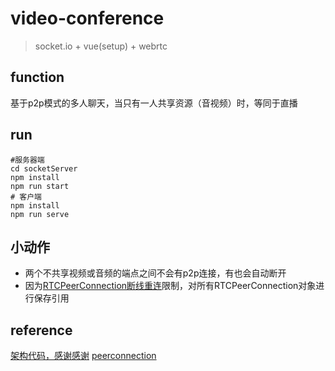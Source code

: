 # video-conference
> socket.io + vue(setup) + webrtc

## function

基于p2p模式的多人聊天，当只有一人共享资源（音视频）时，等同于直播


## run
```shell
#服务器端
cd socketServer
npm install
npm run start
# 客户端
npm install
npm run serve

```


## 小动作

- 两个不共享视频或音频的端点之间不会有p2p连接，有也会自动断开
- 因为[RTCPeerConnection断线重连](https://developer.mozilla.org/en-US/docs/Web/API/RTCPeerConnection/close)限制，对所有RTCPeerConnection对象进行保存引用


## reference
[架构代码，感谢感谢](https://github.com/wxiaoshuang/webrtc)
[peerconnection](https://github.com/webrtc/samples/)
